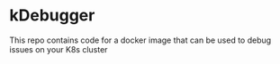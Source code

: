 # kDebugger
This repo contains code for a docker image that can be used to debug issues on your K8s cluster 
